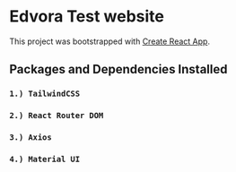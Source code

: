 # Edvora Test website

This project was bootstrapped with [Create React App](https://github.com/facebook/create-react-app).

## Packages and Dependencies Installed

### `1.) TailwindCSS`
### `2.) React Router DOM`
### `3.) Axios`
### `4.) Material UI`